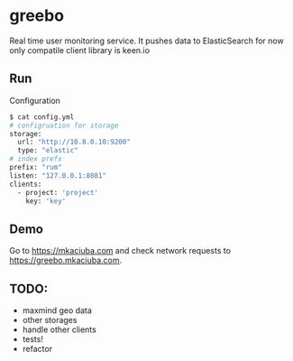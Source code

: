 # greebo
Real time user monitoring service. It pushes data to ElasticSearch for now only compatile client library is keen.io

## Run
Configuration

```bash
$ cat config.yml
# configruation for storage
storage:
  url: "http://10.8.0.10:9200"
  type: "elastic"
# index prefx
prefix: "rum"
listen: "127.0.0.1:8081"
clients:
  - project: 'project'
    key: 'key'

```

## Demo
Go to https://mkaciuba.com and check network requests to https://greebo.mkaciuba.com.

## TODO:
* maxmind geo data
* other storages
* handle other clients
* tests!
* refactor
